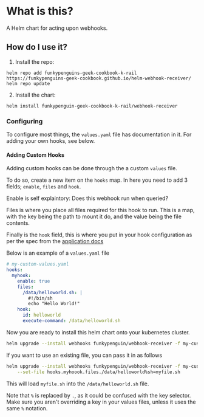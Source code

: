 # What is this?

A Helm chart for acting upon webhooks.

## How do I use it?

1. Install the repo:

```
helm repo add funkypenguins-geek-cookbook-k-rail https://funkypenguins-geek-cookbook.github.io/helm-webhook-receiver/
helm repo update
```

2. Install the chart:

```
helm install funkypenguin-geek-cookbook-k-rail/webhook-receiver
```

### Configuring

To configure most things, the `values.yaml` file has documentation in it. For adding your own hooks, see below.

#### Adding Custom Hooks

Adding custom hooks can be done through the a custom `values` file.

To do so, create a new item on the `hooks` map.
In here you need to add 3 fields; `enable`, `files` and `hook`.

Enable is self explaintory: Does this webhook run when queried?

Files is where you place all files required for this hook to run. This is a map, with the key being the path to mount it do, and the value being the file contents.

Finally is the `hook` field, this is where you put in your hook configuration as per the spec from the [application docs](https://github.com/adnanh/webhook/wiki/Hook-Definition)

Below is an example of a `values.yaml` file

```yaml
# my-custom-values.yaml
hooks:
  myhook:
    enable: true
    files:
      /data/helloworld.sh: |
        #!/bin/sh
        echo "Hello World!"
    hook:
      id: helloworld
      execute-command: /data/helloworld.sh
```

Now you are ready to install this helm chart onto your kubernetes cluster.

```sh
helm upgrade --install webhooks funkypenguin/webhook-receiver -f my-custom-values.yaml
```

If you want to use an existing file, you can pass it in as follows

```sh
helm upgrade --install webhooks funkypenguin/webhook-receiver -f my-custom-values.yaml \
    --set-file hooks.myhoook.files./data/helloworld%sh=myfile.sh
```

This will load `myfile.sh` into the `/data/helloworld.sh` file.

Note that `%` is replaced by `.`, as it could be confused with the key selector.
Make sure you aren't overriding a key in your values files, unless it uses the same `%` notation.

